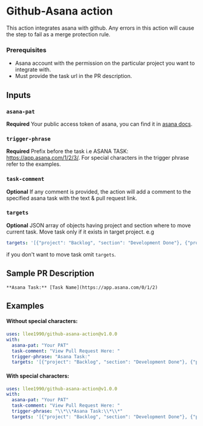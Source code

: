 # Github-Asana action

This action integrates asana with github. Any errors in this action will cause the step to fail as a merge protection rule.

### Prerequisites

- Asana account with the permission on the particular project you want to integrate with.
- Must provide the task url in the PR description.

## Inputs

### `asana-pat`

**Required** Your public access token of asana, you can find it in [asana docs](https://developers.asana.com/docs/#authentication-basics).

### `trigger-phrase`

**Required** Prefix before the task i.e ASANA TASK: https://app.asana.com/1/2/3/. For special characters in the trigger phrase refer to the examples.

### `task-comment`

**Optional** If any comment is provided, the action will add a comment to the specified asana task with the text & pull request link.

### `targets`

**Optional** JSON array of objects having project and section where to move current task. Move task only if it exists in target project. e.g

```yaml
targets: '[{"project": "Backlog", "section": "Development Done"}, {"project": "Current Sprint", "section": "In Review"}]'
```

if you don't want to move task omit `targets`.

## Sample PR Description

`**Asana Task:** [Task Name](https://app.asana.com/0/1/2)`

## Examples

#### Without special characters:

```yaml
uses: llee1990/github-asana-action@v1.0.0
with:
  asana-pat: "Your PAT"
  task-comment: "View Pull Request Here: "
  trigger-phrase: "Asana Task:"
  targets: '[{"project": "Backlog", "section": "Development Done"}, {"project": "Current Sprint", "section": "In Review"}]'
```

#### With special characters:

```yaml
uses: llee1990/github-asana-action@v1.0.0
with:
  asana-pat: "Your PAT"
  task-comment: "View Pull Request Here: "
  trigger-phrase: "\\*\\*Asana Task:\\*\\*"
  targets: '[{"project": "Backlog", "section": "Development Done"}, {"project": "Current Sprint", "section": "In Review"}]'
```
